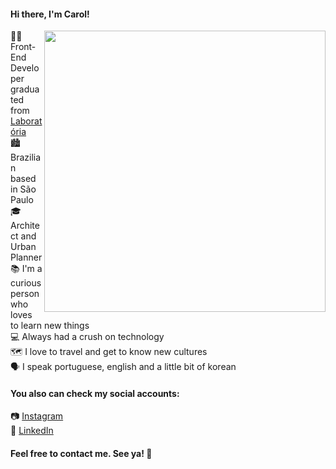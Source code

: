 #### Hi there, I'm Carol! 

 <img src="https://camo.githubusercontent.com/6f5e3ead776bc722fbfc3da2c8b1454a7a5f27a07b34c0ced075f90a6c25a3be/68747470733a2f2f6d69726f2e6d656469756d2e636f6d2f6d61782f313630302f302a4b32574c4d5445784c79696461374f522e676966" width=450 frameBorder="0" align="right"></img>

:woman_student: Front-End Developer graduated from [Laboratória](https://www.laboratoria.la/br)<br>
:cityscape: Brazilian based in São Paulo <br>
:mortar_board: Architect and Urban Planner <br>
:books: I'm a curious person who loves to learn new things <br>
:computer: Always had a crush on technology <br>
:world_map: I love to travel and get to know new cultures <br>
:speaking_head: I speak portuguese, english and a little bit of korean


#### You also can check my social accounts: 
:camera: [Instagram](https://www.instagram.com/carolmarcionilia/)<br>
:briefcase: [LinkedIn](https://www.linkedin.com/in/carolinescosta/)<br>

#### Feel free to contact me. See ya! :wave:


